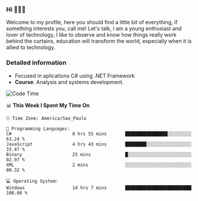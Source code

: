 


### Hi 🙋🏽‍♂️

Welcome to my profile, here you should find a little bit of everything, if something interests you, call me! Let's talk,
I am a young enthusiast and lover of technology, I like to observe and know how things really work behind the curtains, 
education will transform the world, especially when it is allied to technology.

### Detailed information
* Focused in aplications C# using .NET Framework
* **Course**: Analysis and systems development.

<!--START_SECTION:waka-->
![Code Time](http://img.shields.io/badge/Code%20Time-386%20hrs%206%20mins-blue)

📊 **This Week I Spent My Time On** 

```text
🕑︎ Time Zone: America/Sao_Paulo

💬 Programming Languages: 
C#                       8 hrs 55 mins       ████████████████░░░░░░░░░   63.24 % 
JavaScript               4 hrs 43 mins       ████████░░░░░░░░░░░░░░░░░   33.47 % 
Binary                   25 mins             █░░░░░░░░░░░░░░░░░░░░░░░░   02.97 % 
XML                      2 mins              ░░░░░░░░░░░░░░░░░░░░░░░░░   00.32 % 

💻 Operating System: 
Windows                  14 hrs 7 mins       █████████████████████████   100.00 % 
```


<!--END_SECTION:waka-->


